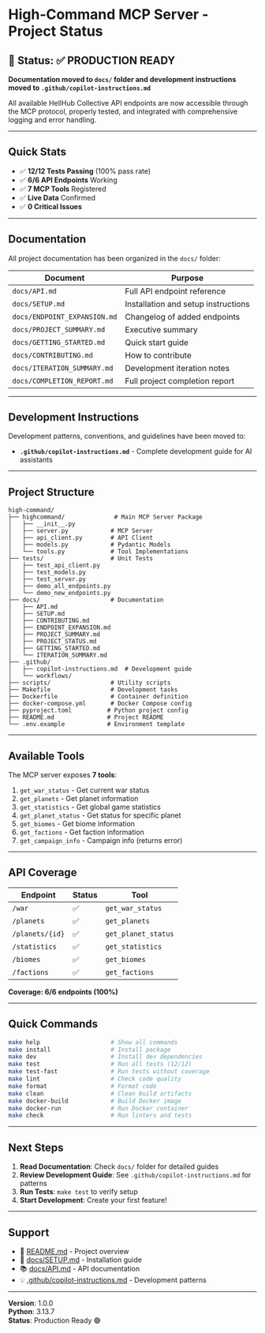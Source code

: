 # High-Command MCP Server - Project Status

## 🎯 Status: ✅ PRODUCTION READY

**Documentation moved to `docs/` folder and development instructions moved to `.github/copilot-instructions.md`**

All available HellHub Collective API endpoints are now accessible through the MCP protocol, properly tested, and integrated with comprehensive logging and error handling.

---

## Quick Stats

- ✅ **12/12 Tests Passing** (100% pass rate)
- ✅ **6/6 API Endpoints** Working
- ✅ **7 MCP Tools** Registered
- ✅ **Live Data** Confirmed
- ✅ **0 Critical Issues**

---

## Documentation

All project documentation has been organized in the `docs/` folder:

| Document | Purpose |
|----------|---------|
| `docs/API.md` | Full API endpoint reference |
| `docs/SETUP.md` | Installation and setup instructions |
| `docs/ENDPOINT_EXPANSION.md` | Changelog of added endpoints |
| `docs/PROJECT_SUMMARY.md` | Executive summary |
| `docs/GETTING_STARTED.md` | Quick start guide |
| `docs/CONTRIBUTING.md` | How to contribute |
| `docs/ITERATION_SUMMARY.md` | Development iteration notes |
| `docs/COMPLETION_REPORT.md` | Full project completion report |

---

## Development Instructions

Development patterns, conventions, and guidelines have been moved to:
- **`.github/copilot-instructions.md`** - Complete development guide for AI assistants

---

## Project Structure

```
high-command/
├── highcommand/              # Main MCP Server Package
│   ├── __init__.py
│   ├── server.py            # MCP Server
│   ├── api_client.py        # API Client
│   ├── models.py            # Pydantic Models
│   └── tools.py             # Tool Implementations
├── tests/                   # Unit Tests
│   ├── test_api_client.py
│   ├── test_models.py
│   ├── test_server.py
│   ├── demo_all_endpoints.py
│   └── demo_new_endpoints.py
├── docs/                    # Documentation
│   ├── API.md
│   ├── SETUP.md
│   ├── CONTRIBUTING.md
│   ├── ENDPOINT_EXPANSION.md
│   ├── PROJECT_SUMMARY.md
│   ├── PROJECT_STATUS.md
│   ├── GETTING_STARTED.md
│   └── ITERATION_SUMMARY.md
├── .github/
│   ├── copilot-instructions.md  # Development guide
│   └── workflows/
├── scripts/                 # Utility scripts
├── Makefile                 # Development tasks
├── Dockerfile               # Container definition
├── docker-compose.yml       # Docker Compose config
├── pyproject.toml          # Python project config
├── README.md               # Project README
└── .env.example            # Environment template
```

---

## Available Tools

The MCP server exposes **7 tools**:

1. `get_war_status` - Get current war status
2. `get_planets` - Get planet information
3. `get_statistics` - Get global game statistics
4. `get_planet_status` - Get status for specific planet
5. `get_biomes` - Get biome information
6. `get_factions` - Get faction information
7. `get_campaign_info` - Campaign info (returns error)

---

## API Coverage

| Endpoint | Status | Tool |
|----------|--------|------|
| `/war` | ✅ | `get_war_status` |
| `/planets` | ✅ | `get_planets` |
| `/planets/{id}` | ✅ | `get_planet_status` |
| `/statistics` | ✅ | `get_statistics` |
| `/biomes` | ✅ | `get_biomes` |
| `/factions` | ✅ | `get_factions` |

**Coverage: 6/6 endpoints (100%)**

---

## Quick Commands

```bash
make help                    # Show all commands
make install                 # Install package
make dev                     # Install dev dependencies
make test                    # Run all tests (12/12)
make test-fast               # Run tests without coverage
make lint                    # Check code quality
make format                  # Format code
make clean                   # Clean build artifacts
make docker-build            # Build Docker image
make docker-run              # Run Docker container
make check                   # Run linters and tests
```

---

## Next Steps

1. **Read Documentation**: Check `docs/` folder for detailed guides
2. **Review Development Guide**: See `.github/copilot-instructions.md` for patterns
3. **Run Tests**: `make test` to verify setup
4. **Start Development**: Create your first feature!

---

## Support

- 📖 [README.md](README.md) - Project overview
- 🔧 [docs/SETUP.md](docs/SETUP.md) - Installation guide
- 📚 [docs/API.md](docs/API.md) - API documentation
- 💡 [.github/copilot-instructions.md](.github/copilot-instructions.md) - Development patterns

---

**Version**: 1.0.0  
**Python**: 3.13.7  
**Status**: Production Ready 🟢